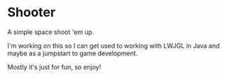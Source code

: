 Shooter
=======
A simple space shoot 'em up.

I'm working on this so I can get used to working with LWJGL in Java and maybe as a jumpstart to game development.

Mostly it's just for fun, so enjoy!

